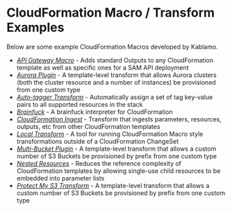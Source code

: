 # CloudFormation Macro / Transform Examples

Below are some example CloudFormation Macros developed by Kablamo.

- [*API Gateway Macro*](https://github.com/KablamoOSS/cfn-macros/blob/master/APIGateway/README.md) - Adds standard Outputs to any CloudFormation template as well as specific ones for a SAM API deployment
- [*Aurora Plugin*](https://github.com/KablamoOSS/cfn-macros/blob/master/AuroraPlugin/README.md) - A template-level transform that allows Aurora clusters (both the cluster resource and a number of instances) be provisioned from one custom type
- [*Auto-tagger Transform*](https://github.com/KablamoOSS/cfn-macros/blob/master/AutoTagger/README.md) - Automatically assign a set of tag key-value pairs to all supported resources in the stack
- [*Brainfuck*](https://github.com/KablamoOSS/cfn-macros/blob/master/CfnBrainfuck/README.md) - A brainfuck interpreter for CloudFormation
- [*CloudFormation Ingest*](https://github.com/KablamoOSS/cfn-macros/blob/master/CfnIngest/README.md) - Transform that ingests parameters, resources, outputs, etc from other CloudFormation templates
- [*Local Transform*](https://github.com/KablamoOSS/cfn-macros/blob/master/LocalTransform/README.md) - A tool for running CloudFormation Macro style transformations outside of a CloudFormation ChangeSet
- [*Multi-Bucket Plugin*](https://github.com/KablamoOSS/cfn-macros/blob/master/MultiBucket/README.md) - A template-level transform that allows a custom number of S3 Buckets be provisioned by prefix from one custom type
- [*Nested Resources*](https://github.com/KablamoOSS/cfn-macros/blob/master/NestedResources/README.md) - Reduces the reference complexity of CloudFormation templates by allowing single-use child resources to be embedded into parameter lists
- [*Protect My S3 Transform*](https://github.com/KablamoOSS/cfn-macros/blob/master/ProtectMyS3/README.md) - A template-level transform that allows a custom number of S3 Buckets be provisioned by prefix from one custom type
